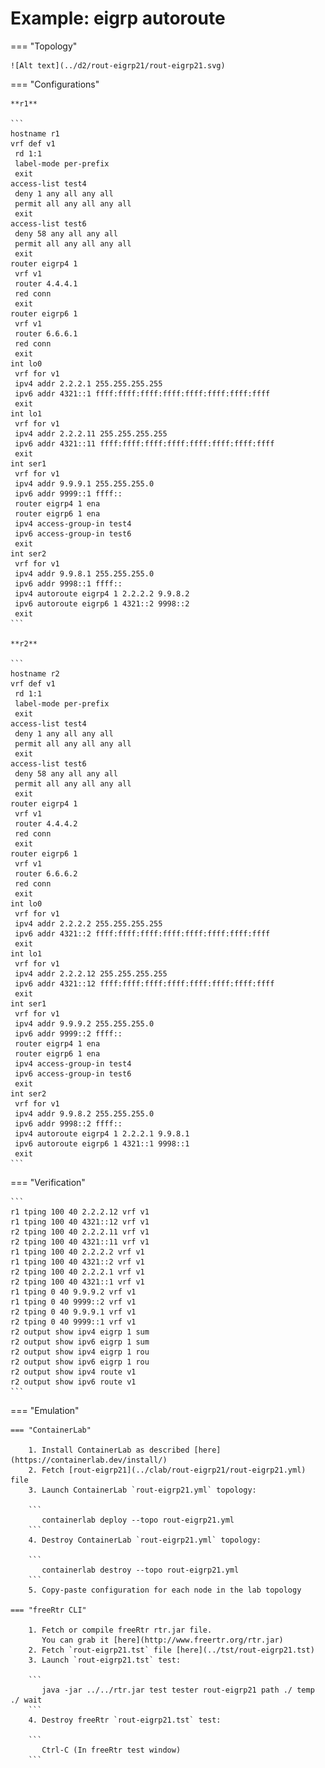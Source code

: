 # Example: eigrp autoroute

=== "Topology"

    ![Alt text](../d2/rout-eigrp21/rout-eigrp21.svg)

=== "Configurations"

    **r1**

    ```
    hostname r1
    vrf def v1
     rd 1:1
     label-mode per-prefix
     exit
    access-list test4
     deny 1 any all any all
     permit all any all any all
     exit
    access-list test6
     deny 58 any all any all
     permit all any all any all
     exit
    router eigrp4 1
     vrf v1
     router 4.4.4.1
     red conn
     exit
    router eigrp6 1
     vrf v1
     router 6.6.6.1
     red conn
     exit
    int lo0
     vrf for v1
     ipv4 addr 2.2.2.1 255.255.255.255
     ipv6 addr 4321::1 ffff:ffff:ffff:ffff:ffff:ffff:ffff:ffff
     exit
    int lo1
     vrf for v1
     ipv4 addr 2.2.2.11 255.255.255.255
     ipv6 addr 4321::11 ffff:ffff:ffff:ffff:ffff:ffff:ffff:ffff
     exit
    int ser1
     vrf for v1
     ipv4 addr 9.9.9.1 255.255.255.0
     ipv6 addr 9999::1 ffff::
     router eigrp4 1 ena
     router eigrp6 1 ena
     ipv4 access-group-in test4
     ipv6 access-group-in test6
     exit
    int ser2
     vrf for v1
     ipv4 addr 9.9.8.1 255.255.255.0
     ipv6 addr 9998::1 ffff::
     ipv4 autoroute eigrp4 1 2.2.2.2 9.9.8.2
     ipv6 autoroute eigrp6 1 4321::2 9998::2
     exit
    ```

    **r2**

    ```
    hostname r2
    vrf def v1
     rd 1:1
     label-mode per-prefix
     exit
    access-list test4
     deny 1 any all any all
     permit all any all any all
     exit
    access-list test6
     deny 58 any all any all
     permit all any all any all
     exit
    router eigrp4 1
     vrf v1
     router 4.4.4.2
     red conn
     exit
    router eigrp6 1
     vrf v1
     router 6.6.6.2
     red conn
     exit
    int lo0
     vrf for v1
     ipv4 addr 2.2.2.2 255.255.255.255
     ipv6 addr 4321::2 ffff:ffff:ffff:ffff:ffff:ffff:ffff:ffff
     exit
    int lo1
     vrf for v1
     ipv4 addr 2.2.2.12 255.255.255.255
     ipv6 addr 4321::12 ffff:ffff:ffff:ffff:ffff:ffff:ffff:ffff
     exit
    int ser1
     vrf for v1
     ipv4 addr 9.9.9.2 255.255.255.0
     ipv6 addr 9999::2 ffff::
     router eigrp4 1 ena
     router eigrp6 1 ena
     ipv4 access-group-in test4
     ipv6 access-group-in test6
     exit
    int ser2
     vrf for v1
     ipv4 addr 9.9.8.2 255.255.255.0
     ipv6 addr 9998::2 ffff::
     ipv4 autoroute eigrp4 1 2.2.2.1 9.9.8.1
     ipv6 autoroute eigrp6 1 4321::1 9998::1
     exit
    ```

=== "Verification"

    ```
    r1 tping 100 40 2.2.2.12 vrf v1
    r1 tping 100 40 4321::12 vrf v1
    r2 tping 100 40 2.2.2.11 vrf v1
    r2 tping 100 40 4321::11 vrf v1
    r1 tping 100 40 2.2.2.2 vrf v1
    r1 tping 100 40 4321::2 vrf v1
    r2 tping 100 40 2.2.2.1 vrf v1
    r2 tping 100 40 4321::1 vrf v1
    r1 tping 0 40 9.9.9.2 vrf v1
    r1 tping 0 40 9999::2 vrf v1
    r2 tping 0 40 9.9.9.1 vrf v1
    r2 tping 0 40 9999::1 vrf v1
    r2 output show ipv4 eigrp 1 sum
    r2 output show ipv6 eigrp 1 sum
    r2 output show ipv4 eigrp 1 rou
    r2 output show ipv6 eigrp 1 rou
    r2 output show ipv4 route v1
    r2 output show ipv6 route v1
    ```

=== "Emulation"

    === "ContainerLab"

        1. Install ContainerLab as described [here](https://containerlab.dev/install/)  
        2. Fetch [rout-eigrp21](../clab/rout-eigrp21/rout-eigrp21.yml) file  
        3. Launch ContainerLab `rout-eigrp21.yml` topology:  

        ```
           containerlab deploy --topo rout-eigrp21.yml  
        ```
        4. Destroy ContainerLab `rout-eigrp21.yml` topology:  

        ```
           containerlab destroy --topo rout-eigrp21.yml  
        ```
        5. Copy-paste configuration for each node in the lab topology

    === "freeRtr CLI"

        1. Fetch or compile freeRtr rtr.jar file.  
           You can grab it [here](http://www.freertr.org/rtr.jar)  
        2. Fetch `rout-eigrp21.tst` file [here](../tst/rout-eigrp21.tst)  
        3. Launch `rout-eigrp21.tst` test:  

        ```
           java -jar ../../rtr.jar test tester rout-eigrp21 path ./ temp ./ wait
        ```
        4. Destroy freeRtr `rout-eigrp21.tst` test:  

        ```
           Ctrl-C (In freeRtr test window)
        ```

